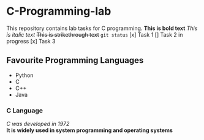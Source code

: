# C-Programming-lab
This repository contains lab tasks for C programming.
**This is bold text**
*This is italic text*
~~This is strikethrough text~~
`git status`
[x] Task 1
[]  Task 2 in progress
[x] Task 3
## Favourite Programming Languages
- Python
- C 
- C++ 
- Java
### C Language
*C was developed in 1972*\
**It is widely used in system programming and operating systems**
